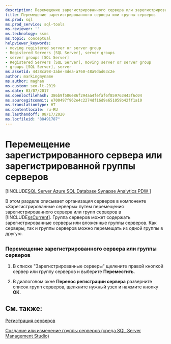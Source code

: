 ```yaml
---
description: Перемещение зарегистрированного сервера или зарегистрированной группы серверов
title: Перемещение зарегистрированного сервера или группы серверов
ms.prod: sql
ms.prod_service: sql-tools
ms.reviewer: ''
ms.technology: ssms
ms.topic: conceptual
helpviewer_keywords:
- moving registered server or server group
- Registered Servers [SQL Server], server groups
- server groups [SQL Server]
- Registered Servers [SQL Server], moving server or server group
- groups [SQL Server], server
ms.assetid: 4438ca98-3abe-4dea-a760-48a9dad63c2e
author: markingmyname
ms.author: maghan
ms.custom: seo-lt-2019
ms.date: 03/07/2017
ms.openlocfilehash: 386b9f506e86f294aa4fefaf6f859763443f6c04
ms.sourcegitcommit: e700497f962e4c2274df16d9e651059b42ff1a10
ms.translationtype: HT
ms.contentlocale: ru-RU
ms.lasthandoff: 08/17/2020
ms.locfileid: "88491787"
---
```

# <a name="move-a-registered-server-or-registered-server-group"></a>Перемещение зарегистрированного сервера или зарегистрированной группы серверов

[!INCLUDE[SQL Server Azure SQL Database Synapse Analytics PDW ](../../includes/applies-to-version/sql-asdb-asdbmi-asa-pdw.md)]

В этом разделе описывает организация серверов в компоненте «Зарегистрированные серверы» путем перемещения зарегистрированного сервера или групп серверов в [!INCLUDE[ssCurrent](../../includes/sscurrent-md.md)]. Группа серверов может содержать зарегистрированные серверы или вложенные группы серверов. Как серверы, так и группы серверов можно перемещать из одной группы в другую.  

## <a name="SSMSProcedure"></a>  

### <a name="to-move-a-registered-server-or-server-group"></a>Перемещение зарегистрированного сервера или группы серверов  

1. В списке "Зарегистрированные серверы" щелкните правой кнопкой сервер или группу серверов и выберите **Переместить**.  
  
2. В диалоговом окне **Перенос регистрации сервера** разверните список групп серверов, щелкните нужный узел и нажмите кнопку **OK**.  

## <a name="see-also"></a>См. также:

[Регистрация серверов](../../tools/sql-server-management-studio/register-servers.md)

[Создание или изменение группы серверов (среда SQL Server Management Studio)](../../tools/sql-server-management-studio/create-or-edit-a-server-group-sql-server-management-studio.md)

